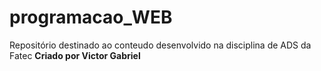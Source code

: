 # programacao_WEB
 Repositório destinado ao conteudo desenvolvido na disciplina de ADS da Fatec
**Criado por Victor Gabriel**